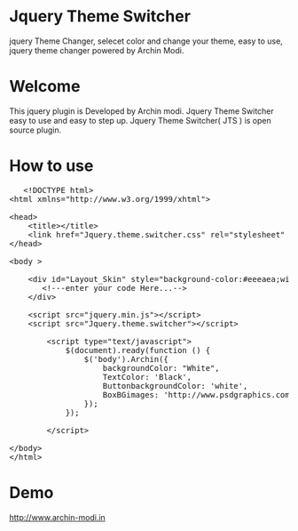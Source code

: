 # Jquery Theme Switcher
jquery Theme Changer, selecet color and change your theme, easy to use, jquery theme changer powered by Archin Modi.

# Welcome

This jquery plugin is Developed by Archin modi. Jquery Theme Switcher easy to use and easy to step up.
Jquery Theme Switcher( JTS ) is open source plugin. 

# How to use
<pre>
   &#60;!DOCTYPE html&#62;
&#60;html xmlns="http://www.w3.org/1999/xhtml"&#62;

&#60;head&#62;
    &#60;title&#62;&#60;/title&#62;
    &#60;link href="Jquery.theme.switcher.css" rel="stylesheet" /&#62;    
&#60;/head&#62;

&#60;body &#62;

    &#60;div id="Layout_Skin" style="background-color:#eeeaea;width:100%;height:800px;"&#62;
       &#60;!---enter your code Here...--&#62;
    &#60;/div&#62;
    
    &#60;script src="jquery.min.js"&#62;&#60;/script&#62;  
    &#60;script src="Jquery.theme.switcher"&#62;&#60;/script&#62; 
    
        &#60;script type="text/javascript"&#62;                      
            $(document).ready(function () {
                $('body').Archin({
                    backgroundColor: "White",
                    TextColor: 'Black',
                    ButtonbackgroundColor: 'white',
                    BoxBGimages: 'http://www.psdgraphics.com/file/light-brown-floral-pattern.jpg'
                });              
            });
            
        &#60;/script&#62;
        
&#60;/body&#62;
&#60;/html&#62;
</pre>

# Demo

http://www.archin-modi.in
